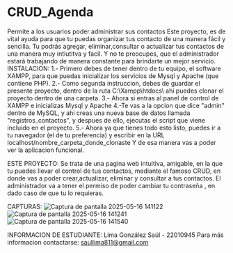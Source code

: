 # CRUD_Agenda
Permite a los usuarios poder administrar sus contactos
Este proyecto, es de vital ayuda para que tu puedas organizar tus contacto de una manera fácil y sencilla. Tu podrás agregar, eliminar,consultar o actualizar tus contactos de una manera muy intiutitva y facil. Y no te preocupes, que el administrador estará trabajando de manera constante para brindarte un mejor servicio.
INSTALACION: 
1.- Primero debes de tener dentro de tu equipo, el software XAMPP, para que puedas inicializar los servicios de Mysql y Apache (que contiene PHP).
2.- Como segunda instruccion, debes de guardar el presente proyecto, dentro de la ruta C:\Xampp\htdocs\   ahi puedes clonar el proyecto dentro de una carpeta.
3.- Ahora si entras al panel de control de XAMPP e inicializas Mysql y Apache
4.-Te vas a la opcion que dice "admin" dentro de MySQL,  y ahi creas una nueva base de datos llamada "registros_contactos", y despues de ello, ejecutas el script que viene incluido en el proyecto.
5.- Ahora ya que tienes todo esto listo, puedes ir a tu navegador (el de tu preferencia) y escribir en la URL localhost/nombre_carpeta_donde_clonaste
    Y de esa manera vas a poder ver la aplicacion funcional.

  ESTE PROYECTO:
Se trata de una pagina web intuitiva, amigable, en la que tu puedes llevar el control de tus contactos, mediante el famoso CRUD, en donde vas a poder crear,actualizar, eliminar y consultar a tus contactos. El administrador va a tener el permiso de poder cambiar tu contraseña , en dado caso de que tu lo requieras.


  CAPTURAS:
 ![Captura de pantalla 2025-05-16 141122](https://github.com/user-attachments/assets/125d0105-cf09-4261-8edf-793532455aa5)
![Captura de pantalla 2025-05-16 141241](https://github.com/user-attachments/assets/95c284b0-58a0-4daa-8121-cbc98068a958)
![Captura de pantalla 2025-05-16 141540](https://github.com/user-attachments/assets/de5ef649-a9ce-4103-aedb-dcab6d9a45c8)

INFORMACION DE ESTUDIANTE:
Lima González Saúl - 22010945
Para más informacion contactarse: 
saullima811@gmail.com



